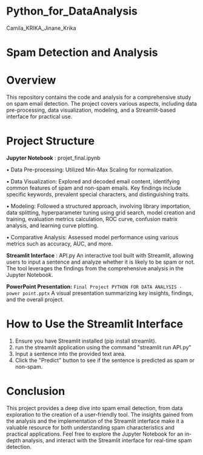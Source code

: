 # Python_for_DataAnalysis
Camila_KRIKA_Jinane_Krika

# Spam Detection and Analysis

# Overview
This repository contains the code and analysis for a comprehensive study on spam email detection. The project covers various aspects, including data pre-processing, data visualization, modeling, and a Streamlit-based interface for practical use.

# Project Structure

**Jupyter Notebook** : projet_final.ipynb

•	Data Pre-processing: Utilized Min-Max Scaling for normalization.

•	Data Visualization: Explored and decoded email content, identifying common features of spam and non-spam emails. Key findings include specific keywords, prevalent special characters, and distinguishing traits.

•	Modeling: Followed a structured approach, involving library importation, data splitting, hyperparameter tuning using grid search, model creation and training, evaluation metrics calculation, ROC curve, confusion matrix analysis, and learning curve plotting.

•	Comparative Analysis: Assessed model performance using various metrics such as accuracy, AUC, and more.

**Streamlit Interface** : API.py
An interactive tool built with Streamlit, allowing users to input a sentence and analyze whether it is likely to be spam or not. The tool leverages the findings from the comprehensive analysis in the Jupyter Notebook.

**PowerPoint Presentation:** `Final Project PYTHON FOR DATA ANALYSIS - power point.pptx`
A visual presentation summarizing key insights, findings, and the overall project.

# How to Use the Streamlit Interface
1.	Ensure you have Streamlit installed (pip install streamlit).
2.	run the streamlit application using the command "streamlit run API.py"
3.	Input a sentence into the provided text area.
4.	Click the "Predict" button to see if the sentence is predicted as spam or non-spam.

# Conclusion
This project provides a deep dive into spam email detection, from data exploration to the creation of a user-friendly tool. The insights gained from the analysis and the implementation of the Streamlit interface make it a valuable resource for both understanding spam characteristics and practical applications.
Feel free to explore the Jupyter Notebook for an in-depth analysis, and interact with the Streamlit interface for real-time spam detection.

